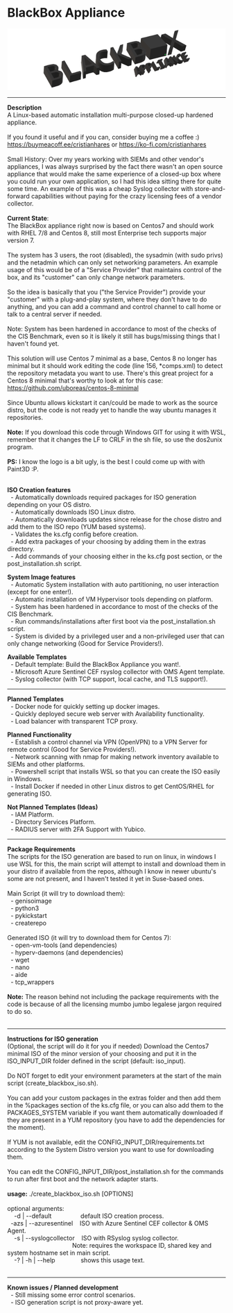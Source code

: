 # BlackBox Appliance
![BlackBox Appliance Logo](https://github.com/cristianhares/blackbox_appliance/blob/master/images/small_logo.png?raw=true)

------------------------------------------------------------------
**Description**<br/>
A Linux-based automatic installation multi-purpose closed-up hardened appliance.<br/>
<br/>
If you found it useful and if you can, consider buying me a coffee :) https://buymeacoff.ee/cristianhares or https://ko-fi.com/cristianhares<br/>
<br/>
Small History: Over my years working with SIEMs and other vendor's appliances, I was always surprised by the fact there wasn't an open source appliance that would make the same experience of a closed-up box where you could run your own application, so I had this idea sitting there for quite some time. An example of this was a cheap Syslog collector with store-and-forward capabilities without paying for the crazy licensing fees of a vendor collector.<br/>
<br/>
**Current State**:<br/>
The BlackBox appliance right now is based on Centos7 and should work with RHEL 7/8 and Centos 8, still most Enterprise tech supports major version 7.<br/>
<br/>
The system has 3 users, the root (disabled), the sysadmin (with sudo privs) and the netadmin which can only set networking parameters. An example usage of this would be of a "Service Provider" that maintains control of the box, and its "customer" can only change network parameters.<br/>
<br/>
So the idea is basically that you ("the Service Provider") provide your "customer" with a plug-and-play system, where they don't have to do anything, and you can add a command and control channel to call home or talk to a central server if needed.<br/>
<br/>
Note: System has been hardened in accordance to most of the checks of the CIS Benchmark, even so it is likely it still has bugs/missing things that I haven't found yet.<br/>
<br/>
This solution will use Centos 7 minimal as a base, Centos 8 no longer has minimal but it should work editing the code (line 156, *comps.xml) to detect the repository metadata you want to use. There's this great project for a Centos 8 minimal that's worthy to look at for this case: https://github.com/uboreas/centos-8-minimal<br/>
<br/>
Since Ubuntu allows kickstart it can/could be made to work as the source distro, but the code is not ready yet to handle the way ubuntu manages it repositories.<br/>
<br/>
**Note:** If you download this code through Windows GIT for using it with WSL, remember that it changes the LF to CRLF in the sh file, so use the dos2unix program.<br/>
<br/>
**PS:** I know the logo is a bit ugly, is the best I could come up with with Paint3D :P.<br/>
<br/>

**ISO Creation features**<br/>
&nbsp;&nbsp;- Automatically downloads required packages for ISO generation depending on your OS distro.<br/>
&nbsp;&nbsp;- Automatically downloads ISO Linux distro.<br/>
&nbsp;&nbsp;- Automatically downloads updates since release for the chose distro and add them to the ISO repo (YUM based systems).<br/>
&nbsp;&nbsp;- Validates the ks.cfg config before creation.<br/>
&nbsp;&nbsp;- Add extra packages of your choosing by adding them in the extras directory.<br/>
&nbsp;&nbsp;- Add commands of your choosing either in the ks.cfg post section, or the post_installation.sh script.<br/>

**System Image features**<br/>
&nbsp;&nbsp;- Automatic System installation with auto partitioning, no user interaction (except for one enter!).<br/>
&nbsp;&nbsp;- Automatic installation of VM Hypervisor tools depending on platform.<br/>
&nbsp;&nbsp;- System has been hardened in accordance to most of the checks of the CIS Benchmark.<br/>
&nbsp;&nbsp;- Run commands/installations after first boot via the post_installation.sh script.<br/>
&nbsp;&nbsp;- System is divided by a privileged user and a non-privileged user that can only change networking (Good for Service Providers!).<br/>

**Available Templates**<br/>
&nbsp;&nbsp;- Default template: Build the BlackBox Appliance you want!.<br/>
&nbsp;&nbsp;- Microsoft Azure Sentinel CEF rsyslog collector with OMS Agent template.<br/>
&nbsp;&nbsp;- Syslog collector (with TCP support, local cache, and TLS support!).<br/>

------------------------------------------------------------------

**Planned Templates**<br/>
&nbsp;&nbsp;- Docker node for quickly setting up docker images.<br/>
&nbsp;&nbsp;- Quickly deployed secure web server with Availability functionality.<br/>
&nbsp;&nbsp;- Load balancer with transparent TCP proxy.<br/>

**Planned Functionality**<br/>
&nbsp;&nbsp;- Establish a control channel via VPN (OpenVPN) to a VPN Server for remote control (Good for Service Providers!).<br/>
&nbsp;&nbsp;- Network scanning with nmap for making network inventory available to SIEMs and other platforms.<br/>
&nbsp;&nbsp;- Powershell script that installs WSL so that you can create the ISO easily in Windows.<br/>
&nbsp;&nbsp;- Install Docker if needed in other Linux distros to get CentOS/RHEL for generating ISO.<br/>

**Not Planned Templates (Ideas)**<br/>
&nbsp;&nbsp;- IAM Platform.<br/>
&nbsp;&nbsp;- Directory Services Platform.<br/>
&nbsp;&nbsp;- RADIUS server with 2FA Support with Yubico.<br/>

------------------------------------------------------------------
**Package Requirements**<br/>
The scripts for the ISO generation are based to run on linux, in windows I use WSL for this, the main script will attempt to install and download them in your distro if available from the repos, although I know in newer ubuntu's some are not present, and I haven't tested it yet in Suse-based ones.<br/>
<br/>
Main Script (it will try to download them):<br/>
&nbsp;&nbsp;- genisoimage<br/>
&nbsp;&nbsp;- python3<br/>
&nbsp;&nbsp;- pykickstart<br/>
&nbsp;&nbsp;- createrepo<br/>
<br/>
Generated ISO (it will try to download them for Centos 7):<br/>
&nbsp;&nbsp;- open-vm-tools (and dependencies)<br/>
&nbsp;&nbsp;- hyperv-daemons (and dependencies)<br/>
&nbsp;&nbsp;- wget<br/>
&nbsp;&nbsp;- nano<br/>
&nbsp;&nbsp;- aide<br/>
&nbsp;&nbsp;- tcp_wrappers<br/>
<br/>
**Note:** The reason behind not including the package requirements with the code is because of all the licensing mumbo jumbo legalese jargon required to do so.<br/>
<br/>

------------------------------------------------------------------
**Instructions for ISO generation**<br/>
(Optional, the script will do it for you if needed) Download the Centos7 minimal ISO of the minor version of your choosing and put it in the ISO_INPUT_DIR folder defined in the script (default: iso_input).<br/>
<br/>
Do NOT forget to edit your environment parameters at the start of the main script (create_blackbox_iso.sh).<br/>
<br/>
You can add your custom packages in the extras folder and then add them in the %packages section of the ks.cfg file, or you can also add them to the PACKAGES_SYSTEM variable if you want them automatically downloaded if they are present in a YUM repository (you have to add the dependencies for the moment).<br/>
<br/>
If YUM is not available, edit the CONFIG_INPUT_DIR/requirements.txt according to the System Distro version you want to use for downloading them.<br/>
<br/>
You can edit the CONFIG_INPUT_DIR/post_installation.sh for the commands to run after first boot and the network adapter starts.<br/>
<br/>
**usage:** ./create_blackbox_iso.sh [OPTIONS]<br/>
<br/>
optional arguments:<br/>
&nbsp;&nbsp;&nbsp;&nbsp;-d | --default&nbsp;&nbsp;&nbsp;&nbsp;&nbsp;&nbsp;&nbsp;&nbsp;&nbsp;&nbsp;&nbsp;&nbsp;&nbsp;&nbsp;&nbsp;&nbsp;&nbsp;default ISO creation process.<br/>
&nbsp;&nbsp;-azs | --azuresentinel&nbsp;&nbsp;&nbsp;&nbsp;ISO with Azure Sentinel CEF collector & OMS Agent.<br/>
&nbsp;&nbsp;&nbsp;&nbsp;-s | --syslogcollector&nbsp;&nbsp;&nbsp;&nbsp;ISO with RSyslog syslog collector.<br/>
&nbsp;&nbsp;&nbsp;&nbsp;&nbsp;&nbsp;&nbsp;&nbsp;&nbsp;&nbsp;&nbsp;&nbsp;&nbsp;&nbsp;&nbsp;&nbsp;&nbsp;&nbsp;&nbsp;&nbsp;&nbsp;&nbsp;&nbsp;&nbsp;&nbsp;&nbsp;&nbsp;&nbsp;&nbsp;&nbsp;&nbsp;&nbsp;&nbsp;&nbsp;&nbsp;&nbsp;&nbsp;&nbsp;Note: requires the workspace ID, shared key and system hostname set in main script.<br/>
&nbsp;&nbsp;&nbsp;&nbsp;-? | -h | --help&nbsp;&nbsp;&nbsp;&nbsp;&nbsp;&nbsp;&nbsp;&nbsp;&nbsp;&nbsp;&nbsp;&nbsp;&nbsp;&nbsp;&nbsp;shows this usage text.<br/>
<br/>

------------------------------------------------------------------
**Known issues / Planned development**<br/>
&nbsp;&nbsp;- Still missing some error control scenarios.<br/>
&nbsp;&nbsp;- ISO generation script is not proxy-aware yet.<br/>

